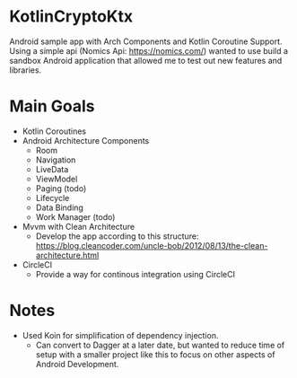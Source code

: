 # KotlinCryptoKtx
Android sample app with Arch Components and Kotlin Coroutine Support. Using a simple api (Nomics Api: https://nomics.com/) wanted to use build a sandbox Android application that allowed me to test out new features and libraries.
# Main Goals
- Kotlin Coroutines
- Android Architecture Components
  - Room
  - Navigation
  - LiveData
  - ViewModel
  - Paging (todo)
  - Lifecycle
  - Data Binding
  - Work Manager (todo)
- Mvvm with Clean Architecture 
  - Develop the app according to this structure: https://blog.cleancoder.com/uncle-bob/2012/08/13/the-clean-architecture.html
- CircleCI
  - Provide a way for continous integration using CircleCI


# Notes

- Used Koin for simplification of dependency injection. 
  - Can convert to Dagger at a later date, but wanted to reduce time of setup with a smaller project like this to focus on other aspects of Android Development.
